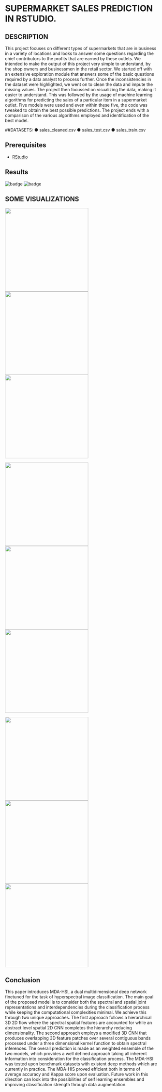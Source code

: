 # SUPERMARKET SALES PREDICTION IN RSTUDIO.

## DESCRIPTION

This project focuses on different types of supermarkets that are in business in a variety of locations and looks to answer some questions regarding the chief contributors to the profits that are earned by these outlets. We intended to make the output of this project very simple to understand, by the shop owners and businessmen in the retail sector. We started off with an extensive exploration module that answers some of the basic questions required by a data analyst to process further. Once the inconsistencies in the dataset were highlighted, we went on to clean the data and impute the missing values. The project then focussed on visualizing the data, making it easier to understand. This was followed by the usage of machine learning algorithms for predicting the sales of a particular item in a supermarket outlet. Five models were used and even within these five, the code was tweaked to obtain the best possible predictions. The project ends with a comparison of the various algorithms employed and identification of the best model.

##DATASETS:
● sales_cleaned.csv ● sales_test.csv
● sales_train.csv

## Prerequisites

- [RStudio](https://github.com/rstudio/)


## Results
 <img  alt="badge" src="https://user-images.githubusercontent.com/54572908/124359216-9e321780-dc41-11eb-8712-35f7ff83548f.png">
 
 <img  alt="badge" src="https://user-images.githubusercontent.com/54572908/124359264-d20d3d00-dc41-11eb-943f-5a0656632075.png">

 
 


## SOME VISUALIZATIONS



<img src="metrics/IP/IP_CM1.JPG" width="275" height="275"/> <img src="metrics/IP/IP_CM2.JPG" width="275" height="275"/> <img src="metrics/IP/IP_CM_ENSEMBLE.JPG" width="275" height="275"/>


<img src="metrics/SA/SA_CM1.JPG" width="275" height="275"/> <img src="metrics/SA/SA_CM2.JPG" width="275" height="275"/> <img src="metrics/SA/SA_CM_ENSEMBLE.JPG" width="275" height="275"/>


<img src="metrics/PU/PU_CM1.JPG" width="275" height="275"/> <img src="metrics/PU/PU_CM2.JPG" width="275" height="275"/> <img src="metrics/PU/PU_CM_ENSEMBLE.JPG" width="275" height="275"/>

## Conclusion

This paper introduces MDA-HSI, a dual multidimensional deep network finetuned for the task of hyperspectral image classification. The main goal of the proposed model is to consider both the spectral and spatial joint representations and interdependencies during the classification process while keeping the computational complexities minimal. We achieve this through two unique approaches. The first approach follows a hierarchical 3D 2D flow where the spectral spatial features are accounted for while an abstract level spatial 2D CNN completes the hierarchy reducing dimensionality. The second approach employs a modified 3D CNN that produces overlapping 3D feature patches over several contiguous bands processed under a three dimensional kernel function to obtain spectral inferences. The overall prediction is made as an weighted ensemble of the two models, which provides a well
defined approach taking all inherent information into consideration for the classification process. The MDA-HSI was tested upon benchmark datasets with existent deep methods which are currently in practice. The MDA-HIS proved efficient both in terms of average accuracy and Kappa score upon evaluation. Future work in this direction can look into the possibilities of self learning ensembles and improving classification strength through data augmentation.
